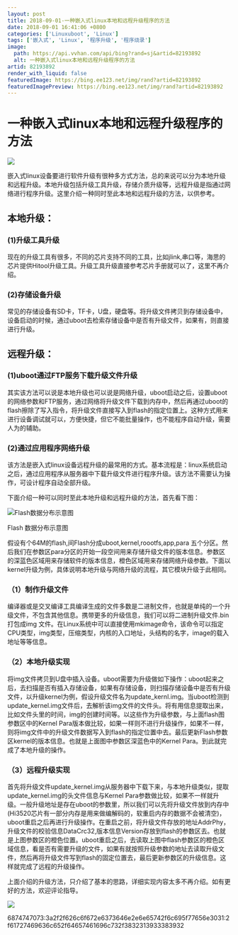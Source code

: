 ```yaml
---
layout: post
title: 2018-09-01-一种嵌入式linux本地和远程升级程序的方法
date: 2018-09-01 16:41:06 +0800
categories: ['Linuxuboot', 'Linux']
tags: ['嵌入式', 'Linux', '程序升级', '程序烧录']
image:
  path: https://api.vvhan.com/api/bing?rand=sj&artid=82193892
  alt: 一种嵌入式linux本地和远程升级程序的方法
artid: 82193892
render_with_liquid: false
featuredImage: https://bing.ee123.net/img/rand?artid=82193892
featuredImagePreview: https://bing.ee123.net/img/rand?artid=82193892
---
```


# 一种嵌入式linux本地和远程升级程序的方法

![](https://i-blog.csdnimg.cn/direct/951108697c854419a8b2c8f62c7e1c69.png)

嵌入式linux设备要进行软件升级有很种多方式方法，总的来说可以分为本地升级和远程升级。本地升级包括升级工具升级，存储介质升级等，远程升级是指通过网络进行程序升级。这里介绍一种同时至此本地和远程升级的方法，以供参考。

## 本地升级：

### (1)升级工具升级

现在的升级工具有很多，不同的芯片支持不同的工具，比如jlink,串口等，海思的芯片提供Hitool升级工具。升级工具升级直接参考芯片手册就可以了，这里不再介绍。

### (2)存储设备升级

常见的存储设备有SD卡，TF卡，U盘，硬盘等。将升级文件拷贝到存储设备中，设备启动的时候，通过uboot去检索存储设备中是否有升级文件，如果有，则直接进行升级。

## 远程升级：

### (1)uboot通过FTP服务下载升级文件升级

其实该方法可以说是本地升级也可以说是网络升级，uboot启动之后，设置uboot的网络参数和FTP服务，通过网络将升级文件下载到内存中，然后再通过uboot的flash擦除了写入指令，将升级文件直接写入到flash的指定位置上。这种方式用来进行设备调试就可以，方便快捷，但它不能批量操作，也不能程序自动升级，需要人为的辅助。

### (2)通过应用程序网络升级

该方法是嵌入式linux设备远程升级的最常用的方式。基本流程是：linux系统启动之后，通过应用程序从服务器中下载升级文件进行程序升级。该方法不需要认为操作，可设计程序自动全部升级。

下面介绍一种可以同时至此本地升级和远程升级的方法，首先看下图：

![Flash数据分布示意图](https://i-blog.csdnimg.cn/blog_migrate/131ee591c9fe4d173855138836983ff2.jpeg)


Flash 数据分布示意图

假设有个64M的flash,间Flash分成uboot,kernel,roootfs,app,para 五个分区。然后我们在参数区para分区的开始一段空间用来存储升级文件的版本信息。参数区的深蓝色区域用来存储软件的版本信息，橙色区域用来存储网络升级参数。下面以kernel升级为例，具体说明本地升级与网络升级的流程，其它模块升级于此相同。

### （1）制作升级文件

编译器或是交叉编译工具编译生成的文件多数是二进制文件，也就是单纯的一个升级文件，不包含其他信息。携带更多的升级信息，我们可以将二进制升级文件.bin 打包成img 文件。在Linux系统中可以直接使用mkimage命令，该命令可以指定CPU类型，img类型，压缩类型，内核的入口地址，头结构的名字，image的载入地址等等信息。

### （2）本地升级实现

将img文件拷贝到U盘中插入设备。uboot需要为升级做如下操作：uboot起来之后，去扫描是否有插入存储设备，如果有存储设备，则扫描存储设备中是否有升级文件，以升级kernel为例，假设升级文件名为update\_kernl.img。当uboot检测到update\_kernel.img文件后，去解析该img文件的文件头。将有用信息提取出来，比如文件头里的时间，img的创建时间等。以这些作为升级参数，与上面flash图参数区中的Kernel Para版本做比较，如果一样则不进行升级操作，如果不一样，则将img文件中的升级文件数据写入到flash的指定位置中去。最后更新Flash参数区kernel的版本信息。也就是上面图中参数区深蓝色中的Kernel Para。到此就完成了本地升级的操作。

### （3）远程升级实现

首先将升级文件update\_kernel.img从服务器中下载下来，与本地升级类似，提取update\_kernel.img的头文件信息与Kernel Para参数做比较，如果不一样就升级。一般升级地址是存在uboot的参数里，所以我们可以先将升级文件放到内存中(Hi3520芯片有一部分内存是用来做编解码的，软重启内存的数据不会被清空)，uboot重启之后再进行升级操作。在重启之前，将升级文件存放的地址AddrPhy，升级文件的校验信息DataCrc32,版本信息Version存放到flash的参数区去。也就是上图参数区的橙色位置。uboot重启之后，去读取上图中flash参数区的橙色区域信息，看是否有需要升级的文件，如果有就按照升级参数的地址去读取升级文件，然后再将升级文件写到flash的固定位置去，最后更新参数区的升级信息。这样就完成了远程的升级操作。

上面介绍的升级方法，只介绍了基本的思路，详细实现内容太多不再介绍。如有更好的方法，欢迎评论指导。

![](https://i-blog.csdnimg.cn/direct/adf73094536b420e9f4d7b91fbb1d94a.png)

6874747073:3a2f2f626c6f672e6373646e2e6e65742f6c695f77656e3031:2f61727469636c652f64657461696c732f3832313933383932